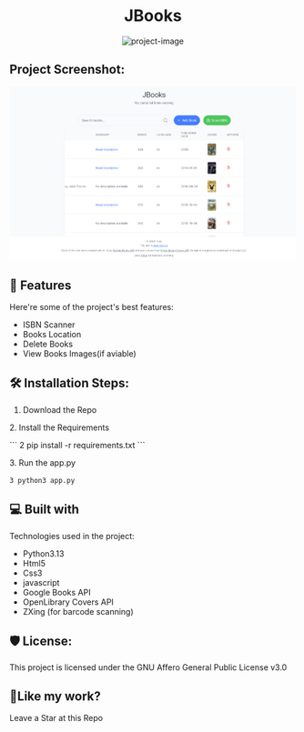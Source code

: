<h1 align="center" id="title">JBooks</h1>

<p align="center"><img src="https://socialify.git.ci/its-tujo/JBooks/image?custom_language=Python&amp;font=Bitter&amp;language=1&amp;name=1&amp;owner=1&amp;stargazers=1&amp;theme=Light" alt="project-image"></p>

<h2>Project Screenshot:</h2>

<img src="https://github.com/its-tujo/JBooks/blob/730410ccd292baa75af3617de4d28b11d0c29de6/screenshots/jbooks-1.png" alt="project-screenshot" width="auto" height="auto/">

  
  
<h2>🧐 Features</h2>

Here're some of the project's best features:

*   ISBN Scanner
*   Books Location
*   Delete Books
*   View Books Images(if aviable)

<h2>🛠️ Installation Steps:</h2>


1.  Download the Repo

<p>2. Install the Requirements </p>
```
2 pip install -r requirements.txt
```

<p>3. Run the app.py</p>

```
3 python3 app.py
```

  
  
<h2>💻 Built with</h2>

Technologies used in the project:

*   Python3.13
*   Html5
*   Css3
*   javascript
*   Google Books API
*   OpenLibrary Covers API
*   ZXing (for barcode scanning)

<h2>🛡️ License:</h2>

This project is licensed under the GNU Affero General Public License v3.0

<h2>💖Like my work?</h2>

Leave a Star at this Repo
